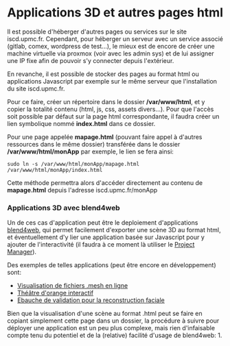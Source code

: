 # Applications 3D et autres pages html
Il est possible d'héberger d'autres pages ou services sur le site iscd.upmc.fr.
Cependant, pour héberger un serveur avec un service associé (gitlab, comex, wordpress de test...), le mieux est de encore de créer une machine virtuelle via proxmox (voir avec les admin sys) et de lui assigner une IP fixe afin de pouvoir s'y connecter depuis l'extérieur.

En revanche, il est possible de stocker des pages au format html ou applications Javascript par exemple sur le même serveur que l'installation du site iscd.upmc.fr.

Pour ce faire, créer un répertoire dans le dossier **/var/www/html**, et y copier la totalité contenu (html, js, css, assets divers...). Pour que l'accès soit possible par défaut sur la page html correspondante, il faudra créer un lien symbolique nommé __index.html__ dans ce dossier.

Pour une page appelée __mapage.html__ (pouvant faire appel à d'autres ressources dans le même dossier) transférée dans le dossier __/var/www/html/monApp__ par exemple, le lien se fera ainsi:
```
sudo ln -s /var/www/html/monApp/mapage.html /var/www/html/monApp/index.html
```
Cette méthode permettra alors d'accéder directement au contenu de __mapage.html__ depuis l'adresse iscd.upmc.fr/monApp

### Applications 3D avec blend4web
Un de ces cas d'application peut être le deploiement d'applications [blend4web](https://www.blend4web.com/en/), qui permet facilement d'exporter une scène 3D au format html, et éventuellement d'y lier une application basée sur Javascript pour y ajouter de l'interactivité (il faudra à ce moment là utiliser le [Project Manager](https://www.blend4web.com/doc/en/project_manager.html)).

Des exemples de telles applications (peut être encore en développement) sont:
* [Visualisation de fichiers .mesh en ligne](http://iscd.upmc.fr/medit)
* [Théâtre d'orange interactif](http://iscd.upmc.fr/orange)
* [Ebauche de validation pour la reconstruction faciale](http://iscd.upmc.fr/facile)

Bien que la visualisation d'une scène au format .html peut se faire en copiant simplement cette page dans un dossier, la procédure à suivre pour déployer une application est un peu plus complexe, mais rien d'infaisable compte tenu du potentiel et de la (relative) facilité d'usage de blend4web:
1. 
